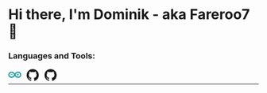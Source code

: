 # Hi there, I'm Dominik - aka Fareroo7 👋 

### Languages and Tools:

<img align="left" alt="GitHub" width="26px" src="/icons/arduino/arduino-original.svg" style="padding-right:10px;" />
<img align="left" alt="GitHub" width="26px" src="/icons/github/github-original.svg#gh-light-mode-only" style="padding-right:10px;" />
<img align="left" alt="GitHub" width="26px" src="/icons/github/github-original.svg#gh-dark-mode-only" style="padding-right:10px;" />

<br>

---

<!--
**Fareroo7/Fareroo7** is a ✨ _special_ ✨ repository because its `README.md` (this file) appears on your GitHub profile.

Here are some ideas to get you started:

- 🔭 I’m currently working on ...
- 🌱 I’m currently learning ...
- 👯 I’m looking to collaborate on ...
- 🤔 I’m looking for help with ...
- 💬 Ask me about ...
- 📫 How to reach me: ...
- 😄 Pronouns: ...
- ⚡ Fun fact: ...
-->
